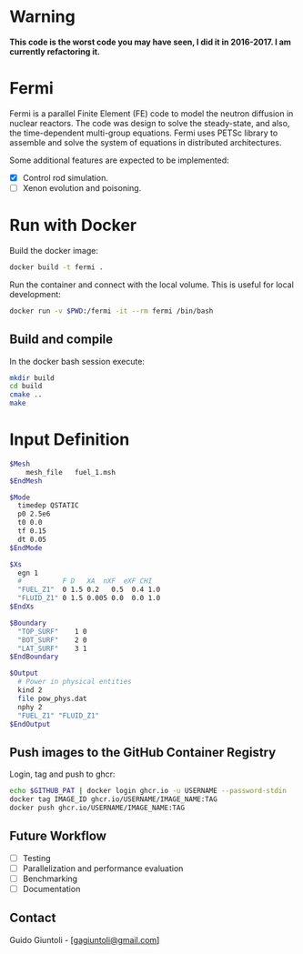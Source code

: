 # Warning

**This code is the worst code you may have seen, I did it in 2016-2017. I am currently refactoring it.**

# Fermi

Fermi is a parallel Finite Element (FE) code to model the neutron diffusion in
nuclear reactors. The code was design to solve the steady-state, and also, the
time-dependent multi-group equations. Fermi uses PETSc library to assemble and
solve the system of equations in distributed architectures.

Some additional features are expected to be implemented:

- [x] Control rod simulation.
- [ ] Xenon evolution and poisoning.

# Run with Docker

Build the docker image:

```bash
docker build -t fermi .
```

Run the container and connect with the local volume. This is useful for local development:

```bash
docker run -v $PWD:/fermi -it --rm fermi /bin/bash
```

## Build and compile

In the docker bash session execute:

```bash
mkdir build
cd build
cmake ..
make
```

# Input Definition

```bash
$Mesh
    mesh_file   fuel_1.msh
$EndMesh

$Mode
  timedep QSTATIC
  p0 2.5e6  
  t0 0.0
  tf 0.15
  dt 0.05
$EndMode

$Xs
  egn 1
  #          F D   XA  nXF  eXF CHI
  "FUEL_Z1"  0 1.5 0.2   0.5  0.4 1.0
  "FLUID_Z1" 0 1.5 0.005 0.0  0.0 1.0
$EndXs

$Boundary
  "TOP_SURF"    1 0
  "BOT_SURF"    2 0
  "LAT_SURF"    3 1
$EndBoundary

$Output
  # Power in physical entities
  kind 2
  file pow_phys.dat
  nphy 2
  "FUEL_Z1" "FLUID_Z1"
$EndOutput
```

## Push images to the GitHub Container Registry

Login, tag and push to ghcr:

```bash
echo $GITHUB_PAT | docker login ghcr.io -u USERNAME --password-stdin
docker tag IMAGE_ID ghcr.io/USERNAME/IMAGE_NAME:TAG
docker push ghcr.io/USERNAME/IMAGE_NAME:TAG
```

## Future Workflow

- [ ] Testing
- [ ] Parallelization and performance evaluation
- [ ] Benchmarking
- [ ] Documentation

## Contact

Guido Giuntoli - [gagiuntoli@gmail.com]
